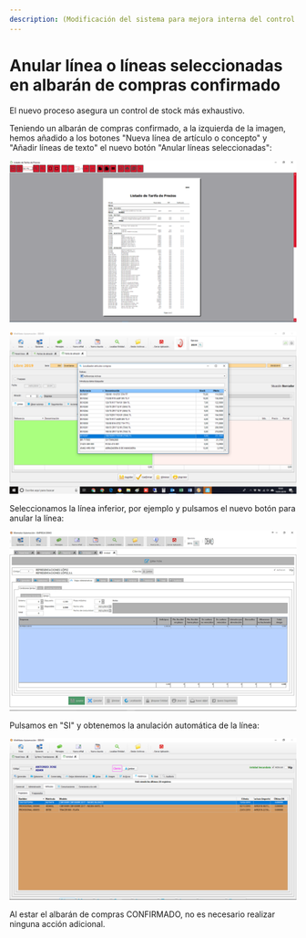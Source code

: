 ```yaml
---
description: (Modificación del sistema para mejora interna del control de stock)
---
```


# Anular línea o líneas seleccionadas en albarán de compras confirmado

El nuevo proceso asegura un control de stock más exhaustivo. 

Teniendo un albarán de compras confirmado, a la izquierda de la imagen, hemos añadido a los botones "Nueva línea de artículo o concepto" y "Añadir líneas de texto" el nuevo botón "Anular líneas seleccionadas":

![Anular l&#xED;neas seleccionadas](../../.gitbook/assets/image%20%28432%29.png)

![](../../.gitbook/assets/image%20%28352%29.png)

Seleccionamos la línea inferior, por ejemplo y pulsamos el nuevo botón para anular la línea:

![](../../.gitbook/assets/image%20%28115%29.png)

Pulsamos en "SI" y obtenemos la anulación automática de la línea:

![](../../.gitbook/assets/image%20%28125%29.png)

Al estar el albarán de compras CONFIRMADO, no es necesario realizar ninguna acción adicional.

